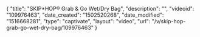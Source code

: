 {
    "title": "SKIP*HOP&reg; Grab &amp; Go Wet\/Dry Bag",
    "description": "",
    "videoid": "109976463",
    "date_created": "1502520268",
    "date_modified": "1516668281",
    "type": "captivate",
    "layout": "video",
    "url": "\/v\/skip-hop-grab-go-wet-dry-bag\/109976463"
}